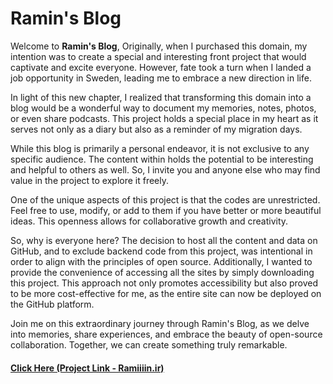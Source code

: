 # Ramin's Blog

Welcome to **Ramin's Blog**, Originally, when I purchased this domain, my intention was to create a special and interesting front project that would captivate and excite everyone. However, fate took a turn when I landed a job opportunity in Sweden, leading me to embrace a new direction in life.

In light of this new chapter, I realized that transforming this domain into a blog would be a wonderful way to document my memories, notes, photos, or even share podcasts. This project holds a special place in my heart as it serves not only as a diary but also as a reminder of my migration days.

While this blog is primarily a personal endeavor, it is not exclusive to any specific audience. The content within holds the potential to be interesting and helpful to others as well. So, I invite you and anyone else who may find value in the project to explore it freely.

One of the unique aspects of this project is that the codes are unrestricted. Feel free to use, modify, or add to them if you have better or more beautiful ideas. This openness allows for collaborative growth and creativity.

So, why is everyone here? The decision to host all the content and data on GitHub, and to exclude backend code from this project, was intentional in order to align with the principles of open source. Additionally, I wanted to provide the convenience of accessing all the sites by simply downloading this project. This approach not only promotes accessibility but also proved to be more cost-effective for me, as the entire site can now be deployed on the GitHub platform.

Join me on this extraordinary journey through Ramin's Blog, as we delve into memories, share experiences, and embrace the beauty of open-source collaboration. Together, we can create something truly remarkable.

#### [Click Here (Project Link - Ramiiiin.ir)](https://ramiiin.ir)
